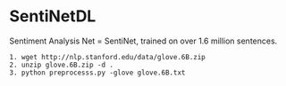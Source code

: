 # SentiNetDL
Sentiment Analysis Net = SentiNet, trained on over 1.6 million sentences.

```
1. wget http://nlp.stanford.edu/data/glove.6B.zip
2. unzip glove.6B.zip -d .
3. python preprocesss.py -glove glove.6B.txt
```
